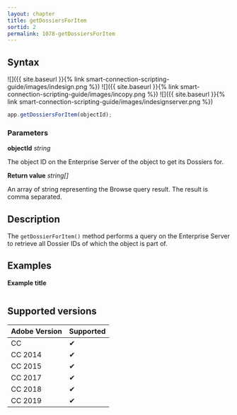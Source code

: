 ```yaml
---
layout: chapter
title: getDossiersForItem
sortid: 2
permalink: 1078-getDossiersForItem
---
```

## Syntax

![]({{ site.baseurl }}{% link smart-connection-scripting-guide/images/indesign.png %}) ![]({{ site.baseurl }}{% link smart-connection-scripting-guide/images/incopy.png %}) ![]({{ site.baseurl }}{% link smart-connection-scripting-guide/images/indesignserver.png %})
```javascript
app.getDossiersForItem(objectId);
```

### Parameters

**objectId** *string*

The object ID on the Enterprise Server of the object to get its Dossiers for.

**Return value** *string[]*

An array of string representing the Browse query result.
The result is comma separated.

## Description

The `getDossierForItem()` method performs a query on the Enterprise Server to retrieve all Dossier IDs of which the object is part of.

## Examples

**Example title**

```javascript

```

## Supported versions

| Adobe Version | Supported |
|---------------|-----------|
| CC            | ✔         |
| CC 2014       | ✔         |
| CC 2015       | ✔         |
| CC 2017       | ✔         |
| CC 2018       | ✔         |
| CC 2019       | ✔         |